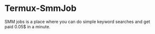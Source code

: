 # Termux-SmmJob
SMM jobs is a place where you can do simple keyword searches and get paid 0.05$ in a minute.
